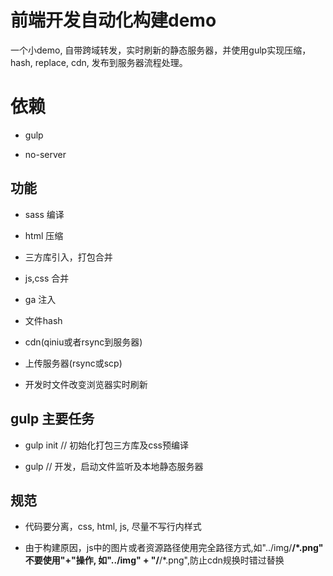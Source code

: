 # 前端开发自动化构建demo
一个小demo, 自带跨域转发，实时刷新的静态服务器，并使用gulp实现压缩，hash, replace, cdn, 发布到服务器流程处理。

# 依赖

- gulp

- no-server

## 功能

- sass 编译

- html 压缩

- 三方库引入，打包合并

- js,css 合并

- ga 注入

- 文件hash

- cdn(qiniu或者rsync到服务器)

- 上传服务器(rsync或scp)

- 开发时文件改变浏览器实时刷新

## gulp 主要任务

- gulp init    // 初始化打包三方库及css预编译

- gulp         // 开发，启动文件监听及本地静态服务器

## 规范

- 代码要分离，css, html, js, 尽量不写行内样式

- 由于构建原因，js中的图片或者资源路径使用完全路径方式,如"../img/**/*.png" 不要使用"+"操作, 如"../img" + "/**/*.png",防止cdn规换时错过替换
